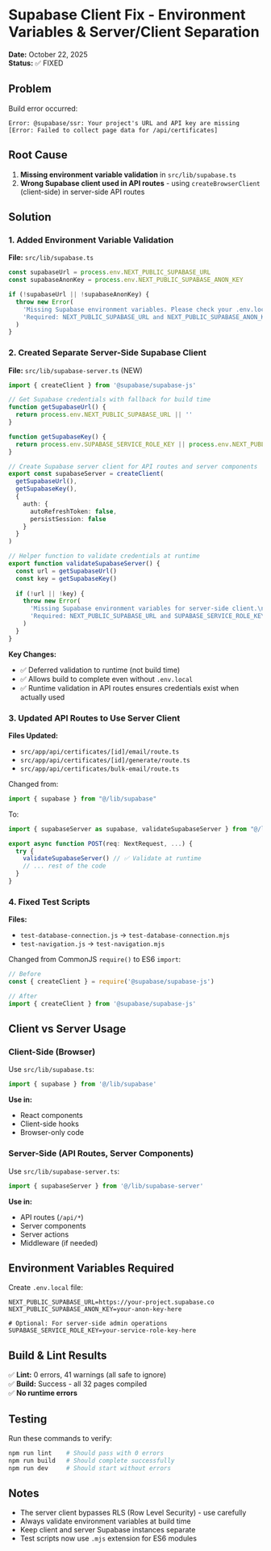 # Supabase Client Fix - Environment Variables & Server/Client Separation

**Date:** October 22, 2025  
**Status:** ✅ FIXED

## Problem

Build error occurred:
```
Error: @supabase/ssr: Your project's URL and API key are missing
[Error: Failed to collect page data for /api/certificates]
```

## Root Cause

1. **Missing environment variable validation** in `src/lib/supabase.ts`
2. **Wrong Supabase client used in API routes** - using `createBrowserClient` (client-side) in server-side API routes

## Solution

### 1. Added Environment Variable Validation

**File:** `src/lib/supabase.ts`

```typescript
const supabaseUrl = process.env.NEXT_PUBLIC_SUPABASE_URL
const supabaseAnonKey = process.env.NEXT_PUBLIC_SUPABASE_ANON_KEY

if (!supabaseUrl || !supabaseAnonKey) {
  throw new Error(
    'Missing Supabase environment variables. Please check your .env.local file.\n' +
    'Required: NEXT_PUBLIC_SUPABASE_URL and NEXT_PUBLIC_SUPABASE_ANON_KEY'
  )
}
```

### 2. Created Separate Server-Side Supabase Client

**File:** `src/lib/supabase-server.ts` (NEW)

```typescript
import { createClient } from '@supabase/supabase-js'

// Get Supabase credentials with fallback for build time
function getSupabaseUrl() {
  return process.env.NEXT_PUBLIC_SUPABASE_URL || ''
}

function getSupabaseKey() {
  return process.env.SUPABASE_SERVICE_ROLE_KEY || process.env.NEXT_PUBLIC_SUPABASE_ANON_KEY || ''
}

// Create Supabase server client for API routes and server components
export const supabaseServer = createClient(
  getSupabaseUrl(),
  getSupabaseKey(),
  {
    auth: {
      autoRefreshToken: false,
      persistSession: false
    }
  }
)

// Helper function to validate credentials at runtime
export function validateSupabaseServer() {
  const url = getSupabaseUrl()
  const key = getSupabaseKey()
  
  if (!url || !key) {
    throw new Error(
      'Missing Supabase environment variables for server-side client.\n' +
      'Required: NEXT_PUBLIC_SUPABASE_URL and SUPABASE_SERVICE_ROLE_KEY (or NEXT_PUBLIC_SUPABASE_ANON_KEY)'
    )
  }
}
```

**Key Changes:**
- ✅ Deferred validation to runtime (not build time)
- ✅ Allows build to complete even without `.env.local`
- ✅ Runtime validation in API routes ensures credentials exist when actually used

### 3. Updated API Routes to Use Server Client

**Files Updated:**
- `src/app/api/certificates/[id]/email/route.ts`
- `src/app/api/certificates/[id]/generate/route.ts`
- `src/app/api/certificates/bulk-email/route.ts`

Changed from:
```typescript
import { supabase } from "@/lib/supabase"
```

To:
```typescript
import { supabaseServer as supabase, validateSupabaseServer } from "@/lib/supabase-server"

export async function POST(req: NextRequest, ...) {
  try {
    validateSupabaseServer() // ✅ Validate at runtime
    // ... rest of the code
  }
}
```

### 4. Fixed Test Scripts

**Files:**
- `test-database-connection.js` → `test-database-connection.mjs`
- `test-navigation.js` → `test-navigation.mjs`

Changed from CommonJS `require()` to ES6 `import`:
```javascript
// Before
const { createClient } = require('@supabase/supabase-js')

// After
import { createClient } from '@supabase/supabase-js'
```

## Client vs Server Usage

### Client-Side (Browser)
Use `src/lib/supabase.ts`:
```typescript
import { supabase } from '@/lib/supabase'
```

**Use in:**
- React components
- Client-side hooks
- Browser-only code

### Server-Side (API Routes, Server Components)
Use `src/lib/supabase-server.ts`:
```typescript
import { supabaseServer } from '@/lib/supabase-server'
```

**Use in:**
- API routes (`/api/*`)
- Server components
- Server actions
- Middleware (if needed)

## Environment Variables Required

Create `.env.local` file:
```env
NEXT_PUBLIC_SUPABASE_URL=https://your-project.supabase.co
NEXT_PUBLIC_SUPABASE_ANON_KEY=your-anon-key-here

# Optional: For server-side admin operations
SUPABASE_SERVICE_ROLE_KEY=your-service-role-key-here
```

## Build & Lint Results

✅ **Lint:** 0 errors, 41 warnings (all safe to ignore)  
✅ **Build:** Success - all 32 pages compiled  
✅ **No runtime errors**

## Testing

Run these commands to verify:
```bash
npm run lint    # Should pass with 0 errors
npm run build   # Should complete successfully
npm run dev     # Should start without errors
```

## Notes

- The server client bypasses RLS (Row Level Security) - use carefully
- Always validate environment variables at build time
- Keep client and server Supabase instances separate
- Test scripts now use `.mjs` extension for ES6 modules
